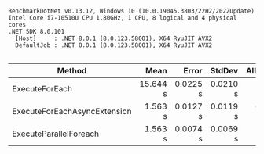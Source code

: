 ```

BenchmarkDotNet v0.13.12, Windows 10 (10.0.19045.3803/22H2/2022Update)
Intel Core i7-10510U CPU 1.80GHz, 1 CPU, 8 logical and 4 physical cores
.NET SDK 8.0.101
  [Host]     : .NET 8.0.1 (8.0.123.58001), X64 RyuJIT AVX2
  DefaultJob : .NET 8.0.1 (8.0.123.58001), X64 RyuJIT AVX2


```
| Method                       | Mean     | Error    | StdDev   | Allocated |
|----------------------------- |---------:|---------:|---------:|----------:|
| ExecuteForEach               | 15.644 s | 0.0225 s | 0.0210 s | 255.59 KB |
| ExecuteForEachAsyncExtension |  1.563 s | 0.0127 s | 0.0119 s | 652.74 KB |
| ExecuteParallelForeach       |  1.563 s | 0.0074 s | 0.0069 s | 275.09 KB |
